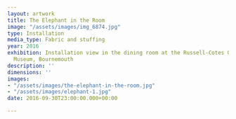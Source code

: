 ```yaml
---
layout: artwork
title: The Elephant in the Room
image: "/assets/images/img_6874.jpg"
type: Installation
media_type: Fabric and stuffing
year: 2016
exhibition: Installation view in the dining room at the Russell-Cotes Gallery and
  Museum, Bournemouth
description: ''
dimensions: ''
images:
- "/assets/images/the-elephant-in-the-room.jpg"
- "/assets/images/elephant-1.jpg"
date: 2016-09-30T23:00:00.000+00:00

---
```

